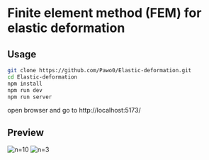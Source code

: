 # Finite element method (FEM) for elastic deformation

## Usage
```bash
git clone https://github.com/Pawo0/Elastic-deformation.git
cd Elastic-deformation
npm install 
npm run dev 
npm run server
```
open browser and go to http://localhost:5173/


## Preview
![n=10](https://github.com/user-attachments/assets/940b4e2b-f692-4596-85ec-ff71023f2c3f)
![n=3](https://github.com/user-attachments/assets/07fb8578-b7b7-467f-9fed-495a6669a21c)